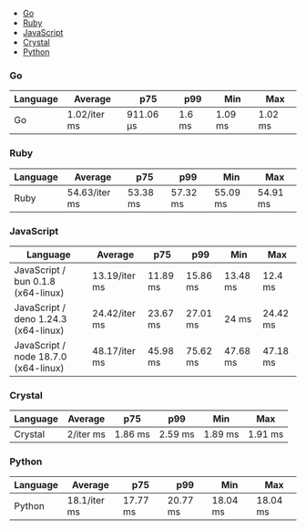 - [Go](#console-go)
- [Ruby](#console-ruby)
- [JavaScript](#console-javascript)
- [Crystal](#console-crystal)
- [Python](#console-python)

### <a name="console-go">Go</a>

| Language | Average      | p75       | p99    | Min     | Max     |
| -------- | ------------ | --------- | ------ | ------- | ------- |
| Go       | 1.02/iter ms | 911.06 µs | 1.6 ms | 1.09 ms | 1.02 ms |

### <a name="console-ruby">Ruby</a>

| Language | Average       | p75      | p99      | Min      | Max      |
| -------- | ------------- | -------- | -------- | -------- | -------- |
| Ruby     | 54.63/iter ms | 53.38 ms | 57.32 ms | 55.09 ms | 54.91 ms |

### <a name="console-javascript">JavaScript</a>

| Language                             | Average       | p75      | p99      | Min      | Max      |
| ------------------------------------ | ------------- | -------- | -------- | -------- | -------- |
| JavaScript / bun 0.1.8 (x64-linux)   | 13.19/iter ms | 11.89 ms | 15.86 ms | 13.48 ms | 12.4 ms  |
| JavaScript / deno 1.24.3 (x64-linux) | 24.42/iter ms | 23.67 ms | 27.01 ms | 24 ms    | 24.42 ms |
| JavaScript / node 18.7.0 (x64-linux) | 48.17/iter ms | 45.98 ms | 75.62 ms | 47.68 ms | 47.18 ms |

### <a name="console-crystal">Crystal</a>

| Language | Average   | p75     | p99     | Min     | Max     |
| -------- | --------- | ------- | ------- | ------- | ------- |
| Crystal  | 2/iter ms | 1.86 ms | 2.59 ms | 1.89 ms | 1.91 ms |

### <a name="console-python">Python</a>

| Language | Average      | p75      | p99      | Min      | Max      |
| -------- | ------------ | -------- | -------- | -------- | -------- |
| Python   | 18.1/iter ms | 17.77 ms | 20.77 ms | 18.04 ms | 18.04 ms |

